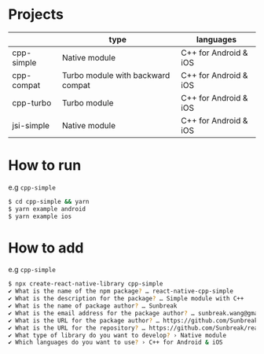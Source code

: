 # Projects

|            | type                              | languages             |
|------------|-----------------------------------|-----------------------|
| cpp-simple | Native module                     | C++ for Android & iOS |
| cpp-compat | Turbo module with backward compat | C++ for Android & iOS |
| cpp-turbo  | Turbo module                      | C++ for Android & iOS |
| jsi-simple | Native module                     | C++ for Android & iOS |

# How to run

e.g `cpp-simple`

```sh
$ cd cpp-simple && yarn
$ yarn example android
$ yarn example ios
```

# How to add

e.g `cpp-simple`

```sh
$ npx create-react-native-library cpp-simple
✔ What is the name of the npm package? … react-native-cpp-simple
✔ What is the description for the package? … Simple module with C++
✔ What is the name of package author? … Sunbreak
✔ What is the email address for the package author? … sunbreak.wang@gmail.com
✔ What is the URL for the package author? … https://github.com/Sunbreak
✔ What is the URL for the repository? … https://github.com/Sunbreak/react-native-cpp-simple
✔ What type of library do you want to develop? › Native module
✔ Which languages do you want to use? › C++ for Android & iOS
```